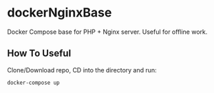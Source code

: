 # dockerNginxBase
Docker Compose base for PHP + Nginx server.  Useful for offline work.

## How To Useful
Clone/Download repo, CD into the directory and run:
```
docker-compose up
```

